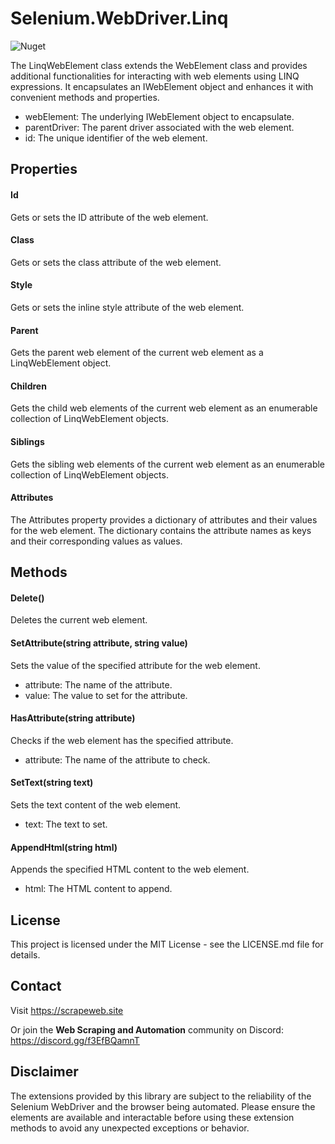 # Selenium.WebDriver.Linq

![Nuget](https://img.shields.io/nuget/v/Selenium.WebDriver.Linq)

The LinqWebElement class extends the WebElement class and provides additional functionalities for interacting with web elements using LINQ expressions. It encapsulates an IWebElement object and enhances it with convenient methods and properties.


- webElement: The underlying IWebElement object to encapsulate.
- parentDriver: The parent driver associated with the web element.
- id: The unique identifier of the web element.

## Properties

#### Id
Gets or sets the ID attribute of the web element.

#### Class
Gets or sets the class attribute of the web element.

#### Style
Gets or sets the inline style attribute of the web element.

#### Parent
Gets the parent web element of the current web element as a LinqWebElement object.

#### Children
Gets the child web elements of the current web element as an enumerable collection of LinqWebElement objects.

#### Siblings
Gets the sibling web elements of the current web element as an enumerable collection of LinqWebElement objects.

#### Attributes
The Attributes property provides a dictionary of attributes and their values for the web element. The dictionary contains the attribute names as keys and their corresponding values as values.

## Methods

#### Delete()
Deletes the current web element.

#### SetAttribute(string attribute, string value)
Sets the value of the specified attribute for the web element.
- attribute: The name of the attribute.
- value: The value to set for the attribute.

#### HasAttribute(string attribute)
Checks if the web element has the specified attribute.

- attribute: The name of the attribute to check.

#### SetText(string text)
Sets the text content of the web element.

- text: The text to set.

#### AppendHtml(string html)

Appends the specified HTML content to the web element.

- html: The HTML content to append.

## License
This project is licensed under the MIT License - see the LICENSE.md file for details.

## Contact
Visit https://scrapeweb.site

Or join the **Web Scraping and Automation** community on Discord: https://discord.gg/f3EfBQamnT

## Disclaimer
The extensions provided by this library are subject to the reliability of the Selenium WebDriver and the browser being automated. Please ensure the elements are available and interactable before using these extension methods to avoid any unexpected exceptions or behavior.
